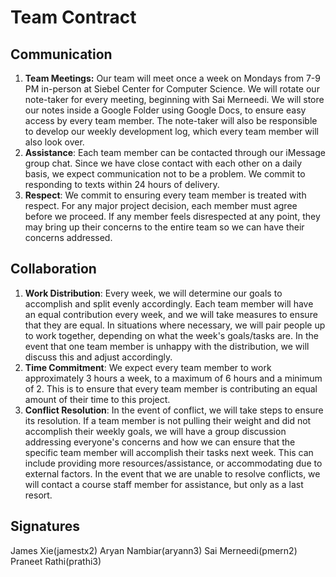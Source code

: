 ﻿
# Team Contract

## Communication
1. **Team Meetings:** Our team will meet once a week on Mondays from 7-9 PM in-person at Siebel Center for Computer Science. We will rotate our note-taker for every meeting, beginning with Sai Merneedi. We will store our notes inside a Google Folder using Google Docs, to ensure easy access by every team member. The note-taker will also be responsible to develop our weekly development log, which every team member will also look over.  
2. **Assistance**: Each team member can be contacted through our iMessage group chat. Since we have close contact with each other on a daily basis, we expect communication not to be a problem. We commit to responding to texts within 24 hours of delivery.
3. **Respect**: We commit to ensuring every team member is treated with respect. For any major project decision, each member must agree before we proceed. If any member feels disrespected at any point, they may bring up their concerns to the entire team so we can have their concerns addressed.

## Collaboration
1. **Work Distribution**: Every week, we will determine our goals to accomplish and split evenly accordingly. Each team member will have an equal contribution every week, and we will take measures to ensure that they are equal. In situations where necessary, we will pair people up to work together, depending on what the week's goals/tasks are. In the event that one team member is unhappy with the distribution, we will discuss this and adjust accordingly. 
2. **Time Commitment**:  We expect every team member to work approximately 3 hours a week, to a maximum of 6 hours and a minimum of 2. This is to ensure that every team member is contributing an equal amount of their time to this project. 
3. **Conflict Resolution**: In the event of conflict, we will take steps to ensure its resolution. If a team member is not pulling their weight and did not accomplish their weekly goals, we will have a group discussion addressing everyone's concerns and how we can ensure that the specific team member will accomplish their tasks next week. This can include providing more resources/assistance, or accommodating due to external factors. In the event that we are unable to resolve conflicts, we will contact a course staff member for assistance, but only as a last resort.
## Signatures

James Xie(jamestx2)
Aryan Nambiar(aryann3)
Sai Merneedi(pmern2)
Praneet Rathi(prathi3)
